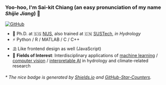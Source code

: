 ### Yoo-hoo, I'm Sai-kit Chiang (an easy pronunciation of my name _Shijie Jiang_) 👋

[![GitHub](https://img.shields.io/badge/dynamic/json?logo=github&labelColor=24292e&color=24292e&label=GitHub%20STARS&query=stars&url=https%3A%2F%2Fapi.github-star-counter.workers.dev%2Fuser%2Foreopie&style=flat-square)](https://github.com/oreopie)

- 🍻 Ph.D. at 🇸🇬 [NUS](http://www.nus.edu.sg), also trained at 🇨🇳 [SUSTech](https://www.sustech.edu.cn/en/), _in Hydrology_
- ⚡ Python / R / MATLAB / C / C++
- ⛱ Like frontend design as well (JavaScript)
- 🍭 **Fields of Interest**: Interdisciplinary applications of <u>machine learning</u> / <u>computer vision</u> / <u>interpretable AI</u> in hydrology and climate-related research

<h6>* The nice badge is generated by <a href="https://shields.io/">Shields.io</a> and <a href="https://github.com/idealclover/GitHub-Star-Counters">GitHub-Star-Counters</a>.</h6>

<!--
**oreopie/oreopie** is a ✨ _special_ ✨ repository because its `README.md` (this file) appears on your GitHub profile.

Here are some ideas to get you started:

- 🔭 I’m currently working on ...
- 🌱 I’m currently learning ...
- 👯 I’m looking to collaborate on ...
- 🤔 I’m looking for help with ...
- 💬 Ask me about ...
- 📫 How to reach me: ...
- 😄 Pronouns: ...
- ⚡ Fun fact: ...
-->
